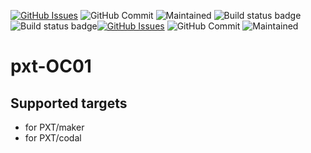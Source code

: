 [![GitHub Issues](https://img.shields.io/github/issues/xinabox/pxt-OC01.svg)](https://github.com/xinabox/pxt-OC01/issues) 
![GitHub Commit](https://img.shields.io/github/last-commit/xinabox/pxt-OC01) 
![Maintained](https://img.shields.io/maintenance/yes/2020) 
![Build status badge](https://github.com/xinabox/pxt-OC01/workflows/maker/badge.svg)
![Build status badge](https://github.com/xinabox/pxt-OC01/workflows/microbit/badge.svg)[![GitHub Issues](https://img.shields.io/github/issues/xinabox/pxt-OC01.svg)](https://github.com/xinabox/pxt-OC01/issues) 
![GitHub Commit](https://img.shields.io/github/last-commit/xinabox/pxt-OC01) 
![Maintained](https://img.shields.io/maintenance/yes/2020) 
# pxt-OC01

## Supported targets

* for PXT/maker
* for PXT/codal

